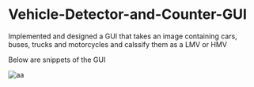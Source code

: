 # Vehicle-Detector-and-Counter-GUI
Implemented and designed a GUI that takes an image containing cars, buses, trucks and motorcycles and calssify them as a LMV or HMV

Below are snippets of the GUI

![aa](https://user-images.githubusercontent.com/89541126/169911224-548ac0f2-26b5-4928-aeb7-80ca38630130.PNG)
